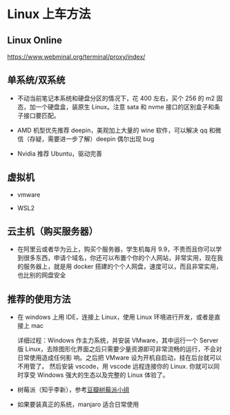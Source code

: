 # Linux 上车方法

## Linux Online

https://www.webminal.org/terminal/proxy/index/

## 单系统/双系统

-   不动当前笔记本系统和硬盘分区的情况下，花 400 左右，买个 256 的 m2 固态，加一个硬盘盒，装原生 Linux。注意 sata 和 nvme 接口的区别盒子和条子接口要匹配。

-   AMD 机型优先推荐 deepin，美观加上大量的 wine 软件，可以解决 qq 和微信（存疑，需要进一步了解）deepin 偶尔出现 bug

-   Nvidia 推荐 Ubuntu，驱动完善

## 虚拟机

-   vmware

-   WSL2

## 云主机（购买服务器）

-   在阿里云或者华为云上，购买个服务器，学生机每月 9.9，不贵而且你可以学到很多东西，申请个域名，你还可以布置个你的个人网站，非常实用，现在我的服务器上，就是用 docker 搭建的个个人网盘，速度可以，而且非常实用，也比别的网盘安全

## 推荐的使用方法

-   在 windows 上用 IDE，连接上 Linux，使用 Linux 环境进行开发，或者是直接上 mac

    详细过程：Windows 作主力系统，并安装 VMware，其中运行一个 Server 版 Linux，去除图形化界面之后只需要少量资源即可非常流畅的运行，不会对日常使用造成任何影 响。之后把 VMware 设为开机自启动，挂在后台就可以不用管了。 然后安装 vscode，用 vscode 远程连接你的 Linux. 你就可以同时享受 Windows 强大的生态以及完整的 Linux 体验了。

-   树莓派（知乎李新），参考[豆瓣树莓派小组](https://m.douban.com/group/raspberry_pi/)

-   如果要装真正的系统，manjaro 适合日常使用
